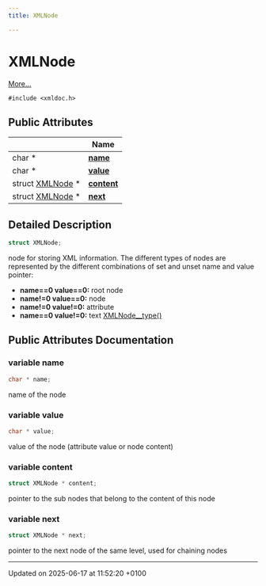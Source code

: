 ```yaml
---
title: XMLNode

---
```


# XMLNode



 [More...](#detailed-description)


`#include <xmldoc.h>`

## Public Attributes

|                | Name           |
| -------------- | -------------- |
| char * | **[name](struct_x_m_l_node.md#variable-name)**  |
| char * | **[value](struct_x_m_l_node.md#variable-value)**  |
| struct [XMLNode](struct_x_m_l_node.md) * | **[content](struct_x_m_l_node.md#variable-content)**  |
| struct [XMLNode](struct_x_m_l_node.md) * | **[next](struct_x_m_l_node.md#variable-next)**  |

## Detailed Description

```cpp
struct XMLNode;
```


node for storing XML information. The different types of nodes are represented by the different combinations of set and unset name and value pointer: 

* **name==0 value==0:** root node 
* **name!=0 value==0:** node 
* **name!=0 value!=0:** attribute 
* **name==0 value!=0:** text [XMLNode__type()](xmldoc_8c.md#function-xmlnode--type)

## Public Attributes Documentation

### variable name

```cpp
char * name;
```


name of the node 


### variable value

```cpp
char * value;
```


value of the node (attribute value or node content) 


### variable content

```cpp
struct XMLNode * content;
```


pointer to the sub nodes that belong to the content of this node 


### variable next

```cpp
struct XMLNode * next;
```


pointer to the next node of the same level, used for chaining nodes 


-------------------------------

Updated on 2025-06-17 at 11:52:20 +0100